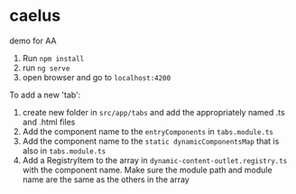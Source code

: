 # caelus
demo for AA
1. Run `npm install`
2. run `ng serve`
3. open browser and go to `localhost:4200`

To add a new 'tab':
1. create new folder in `src/app/tabs` and add the appropriately named .ts and .html files
2. Add the component name to the `entryComponents` in `tabs.module.ts`
3. Add the component name to the `static dynamicComponentsMap` that is also in `tabs.module.ts`
4. Add a RegistryItem to the array in `dynamic-content-outlet.registry.ts` with the component name. Make sure the module path and module name are the same as the others in the array
